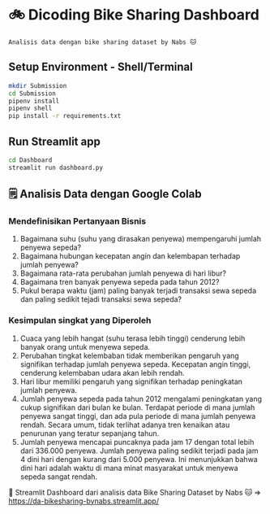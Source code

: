 # 🚲 Dicoding Bike Sharing Dashboard
```
Analisis data dengan bike sharing dataset by Nabs 🐱
```
## Setup Environment - Shell/Terminal
```bash
mkdir Submission
cd Submission
pipenv install
pipenv shell
pip install -r requirements.txt
```

## Run Streamlit app
```bash
cd Dashboard
streamlit run dashboard.py
```

## 🗒️ Analisis Data dengan Google Colab

### Mendefinisikan Pertanyaan Bisnis
1. Bagaimana suhu (suhu yang dirasakan penyewa) mempengaruhi jumlah penyewa sepeda?
2. Bagaimana hubungan kecepatan angin dan kelembapan terhadap jumlah penyewa?
3. Bagaimana rata-rata perubahan jumlah penyewa di hari libur?
4. Bagaimana tren banyak penyewa sepeda pada tahun 2012?
5. Pukul berapa waktu (jam) paling banyak terjadi transaksi sewa sepeda dan paling sedikit tejadi transaksi sewa sepeda?

### Kesimpulan singkat yang Diperoleh 
1. Cuaca yang lebih hangat (suhu terasa lebih tinggi) cenderung lebih banyak orang untuk menyewa sepeda. 
2. Perubahan tingkat kelembaban tidak memberikan pengaruh yang signifikan terhadap jumlah penyewa sepeda. Kecepatan angin tinggi, cenderung kelembaban udara akan lebih rendah.
3. Hari libur memiliki pengaruh yang signifikan terhadap peningkatan jumlah penyewa.
4. Jumlah penyewa sepeda pada tahun 2012 mengalami peningkatan yang cukup signifikan dari bulan ke bulan. Terdapat periode di mana jumlah penyewa sangat tinggi, dan ada pula periode di mana jumlah penyewa rendah. Secara umum, tidak terlihat adanya tren kenaikan atau penurunan yang teratur sepanjang tahun.
5. Jumlah penyewa mencapai puncaknya pada jam 17 dengan total lebih dari 336.000 penyewa. Jumlah penyewa paling sedikit terjadi pada jam 4 dini hari dengan kurang dari 5.000 penyewa. Ini menunjukkan bahwa dini hari adalah waktu di mana minat masyarakat untuk menyewa sepeda sangat rendah. 

🌻 Streamlit Dashboard dari analisis data Bike Sharing Dataset by Nabs 🐱 => https://da-bikesharing-bynabs.streamlit.app/ 
